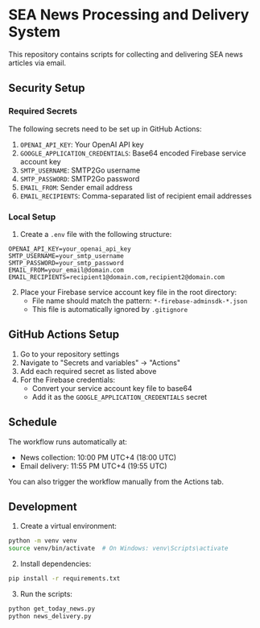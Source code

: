 # SEA News Processing and Delivery System

This repository contains scripts for collecting and delivering SEA news articles via email.

## Security Setup

### Required Secrets

The following secrets need to be set up in GitHub Actions:

1. `OPENAI_API_KEY`: Your OpenAI API key
2. `GOOGLE_APPLICATION_CREDENTIALS`: Base64 encoded Firebase service account key
3. `SMTP_USERNAME`: SMTP2Go username
4. `SMTP_PASSWORD`: SMTP2Go password
5. `EMAIL_FROM`: Sender email address
6. `EMAIL_RECIPIENTS`: Comma-separated list of recipient email addresses

### Local Setup

1. Create a `.env` file with the following structure:
```env
OPENAI_API_KEY=your_openai_api_key
SMTP_USERNAME=your_smtp_username
SMTP_PASSWORD=your_smtp_password
EMAIL_FROM=your_email@domain.com
EMAIL_RECIPIENTS=recipient1@domain.com,recipient2@domain.com
```

2. Place your Firebase service account key file in the root directory:
   - File name should match the pattern: `*-firebase-adminsdk-*.json`
   - This file is automatically ignored by `.gitignore`

## GitHub Actions Setup

1. Go to your repository settings
2. Navigate to "Secrets and variables" → "Actions"
3. Add each required secret as listed above
4. For the Firebase credentials:
   - Convert your service account key file to base64
   - Add it as the `GOOGLE_APPLICATION_CREDENTIALS` secret

## Schedule

The workflow runs automatically at:
- News collection: 10:00 PM UTC+4 (18:00 UTC)
- Email delivery: 11:55 PM UTC+4 (19:55 UTC)

You can also trigger the workflow manually from the Actions tab.

## Development

1. Create a virtual environment:
```bash
python -m venv venv
source venv/bin/activate  # On Windows: venv\Scripts\activate
```

2. Install dependencies:
```bash
pip install -r requirements.txt
```

3. Run the scripts:
```bash
python get_today_news.py
python news_delivery.py
``` 
